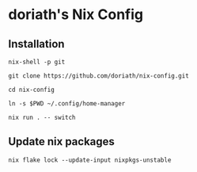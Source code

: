 # doriath's Nix Config

## Installation

```shell
nix-shell -p git

git clone https://github.com/doriath/nix-config.git

cd nix-config

ln -s $PWD ~/.config/home-manager

nix run . -- switch
```

## Update nix packages

```shell
nix flake lock --update-input nixpkgs-unstable
```
